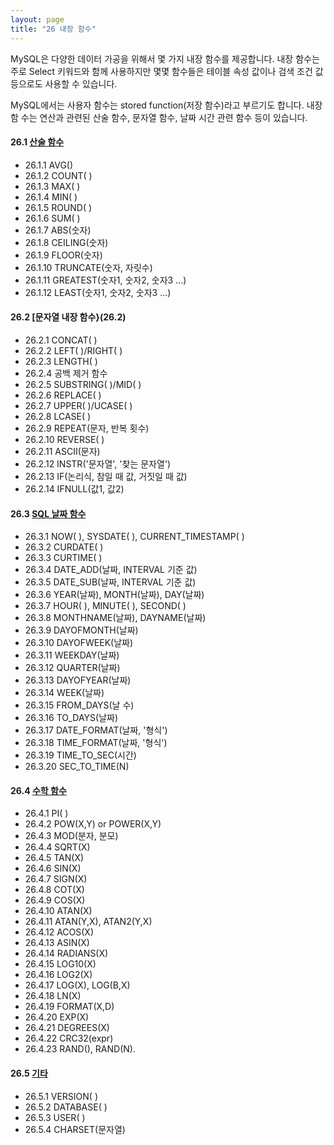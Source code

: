 ```yaml
---
layout: page
title: "26 내장 함수"
--- 
```

MySQL은 다양한 데이터 가공을 위해서 몇 가지 내장 함수를 제공합니다. 
내장 함수는 주로 Select 키워드와 함께 사용하지만 몇몇 함수들은 테이블 속성 값이나 검색 조건 값 등으로도 사용할 수 있습니다.  

MySQL에서는 사용자 함수는 stored function(저장 함수)라고 부르기도 합니다. 
내장 함 수는 연산과 관련된 산술 함수, 문자열 함수, 날짜 시간 관련 함수 등이 있습니다.  

#### 26.1 [산술 함수](26.1)
* 26.1.1 AVG() 
* 26.1.2 COUNT( ) 
* 26.1.3 MAX( )
* 26.1.4 MIN( )
* 26.1.5 ROUND( )
* 26.1.6 SUM( ) 
* 26.1.7 ABS(숫자)
* 26.1.8 CEILING(숫자) 
* 26.1.9 FLOOR(숫자) 
* 26.1.10 TRUNCATE(숫자, 자릿수)  
* 26.1.11 GREATEST(숫자1, 숫자2, 숫자3 ...) 
* 26.1.12 LEAST(숫자1, 숫자2, 숫자3 ...)

#### 26.2 [문자열 내장 함수}(26.2)
* 26.2.1 CONCAT( )
* 26.2.2 LEFT( )/RIGHT( )
* 26.2.3 LENGTH( ) 
* 26.2.4 공백 제거 함수 
* 26.2.5 SUBSTRING( )/MID( )
* 26.2.6 REPLACE( )
* 26.2.7 UPPER( )/UCASE( )
* 26.2.8 LCASE( )
* 26.2.9 REPEAT(문자, 반복 횟수)
* 26.2.10 REVERSE( )
* 26.2.11 ASCII(문자)
* 26.2.12 INSTR('문자열', '찾는 문자열')
* 26.2.13 IF(논리식, 참일 때 값, 거짓일 때 값)
* 26.2.14 IFNULL(값1, 값2) 

#### 26.3 [SQL 날짜 함수](26.3)
* 26.3.1 NOW( ), SYSDATE( ), CURRENT_TIMESTAMP( )
* 26.3.2 CURDATE( ) 
* 26.3.3 CURTIME( )
* 26.3.4 DATE_ADD(날짜, INTERVAL 기준 값)
* 26.3.5 DATE_SUB(날짜, INTERVAL 기준 값)
* 26.3.6 YEAR(날짜), MONTH(날짜), DAY(날짜)
* 26.3.7 HOUR( ), MINUTE( ), SECOND( )
* 26.3.8 MONTHNAME(날짜), DAYNAME(날짜) 
* 26.3.9 DAYOFMONTH(날짜) 
* 26.3.10 DAYOFWEEK(날짜) 
* 26.3.11 WEEKDAY(날짜)
* 26.3.12 QUARTER(날짜)
* 26.3.13 DAYOFYEAR(날짜)
* 26.3.14 WEEK(날짜)
* 26.3.15 FROM_DAYS(날 수)
* 26.3.16 TO_DAYS(날짜)
* 26.3.17 DATE_FORMAT(날짜, '형식') 
* 26.3.18 TIME_FORMAT(날짜, '형식') 
* 26.3.19 TIME_TO_SEC(시간) 
* 26.3.20 SEC_TO_TIME(N) 

#### 26.4 [수학 함수](26.4)
* 26.4.1 PI( ) 
* 26.4.2 POW(X,Y) or POWER(X,Y) 
* 26.4.3 MOD(분자, 분모)
* 26.4.4 SQRT(X)
* 26.4.5 TAN(X)
* 26.4.6 SIN(X)
* 26.4.7 SIGN(X)
* 26.4.8 COT(X)
* 26.4.9 COS(X)
* 26.4.10 ATAN(X)
* 26.4.11 ATAN(Y,X), ATAN2(Y,X)
* 26.4.12 ACOS(X)
* 26.4.13 ASIN(X)
* 26.4.14 RADIANS(X) 
* 26.4.15 LOG10(X) 
* 26.4.16 LOG2(X)
* 26.4.17 LOG(X), LOG(B,X)
* 26.4.18 LN(X) 
* 26.4.19 FORMAT(X,D)
* 26.4.20 EXP(X) 
* 26.4.21 DEGREES(X) 
* 26.4.22 CRC32(expr)
* 26.4.23 RAND(), RAND(N).

#### 26.5 [기타](26.5)
* 26.5.1 VERSION( )
* 26.5.2 DATABASE( )
* 26.5.3 USER( )
* 26.5.4 CHARSET(문자열)